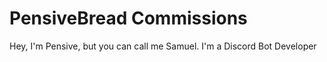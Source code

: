 # PensiveBread Commissions

Hey, I'm Pensive, but you can call me Samuel. I'm a Discord Bot Developer
